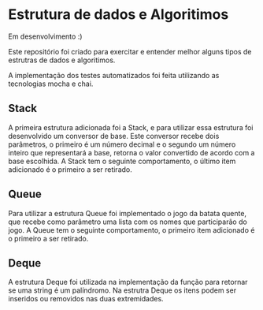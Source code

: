 # Estrutura de dados e Algoritimos

Em desenvolvimento :)

Este repositório foi criado para exercitar e entender melhor alguns tipos de estrutras de dados e algoritimos.

A implementação dos testes automatizados foi feita utilizando as tecnologias mocha e chai.

## Stack
A primeira estrutura adicionada foi a Stack, e para utilizar essa estrutura foi desenvolvido um conversor de base.
Este conversor recebe dois parâmetros, o primeiro é um número decimal e o segundo um número inteiro que representará a base, retorna o valor convertido de acordo com a base escolhida.
A Stack tem o seguinte comportamento, o último item adicionado é o primeiro a ser retirado.

## Queue
Para utilizar a estrutura Queue foi implementado o jogo da batata quente, que recebe como parâmetro uma lista com os nomes que participarão do jogo.
A Queue tem o seguinte comportamento, o primeiro item adicionado é o primeiro a ser retirado.

## Deque
A estrutura Deque foi utilizada na implementação da função para retornar se uma string é um palíndromo.
Na estrutra Deque os itens podem ser inseridos ou removidos nas duas extremidades.
